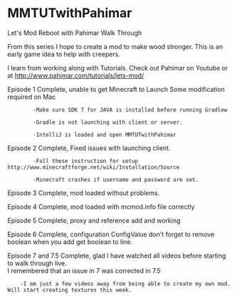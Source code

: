 MMTUTwithPahimar
================

Let's Mod Reboot with Pahimar Walk Through

From this series I hope to create a mod to make wood stronger.  This is an early game idea to help with creepers.

I learn from working along with Tutorials.  Check out Pahimar on Youtube or 
at http://www.pahimar.com/tutorials/lets-mod/

Episode 1 Complete, unable to get Minecraft to Launch Some modification required on Mac
            
            -Make sure SDK 7 for JAVA is installed before running Gradlew
            
            -Gradle is not launching with client or server.
            
            -IntelliJ is loaded and open MMTUTwithPahimar
            
Episode 2 Complete, Fixed issues with launching client.
            
            -Fall these instruction for setup http://www.minecraftforge.net/wiki/Installation/Source
            
            -Minecraft crashes if username and password are set.
            
Episode 3 Complete, mod loaded without problems.

Episode 4 Complete, mod loaded with mcmod.info file correctly

Episode 5 Complete, proxy and reference add and working

Episode 6 Complete, configuration ConfigValue don't forget to remove boolean when you add get boolean to line.

Episode 7 and 7.5 Complete, glad I have watched all videos before starting to walk through live.  
I remembered that an issue in 7 was corrected in 7.5

        -I am just a few videos away from being able to create my own mod.  Will start creating textures this week.